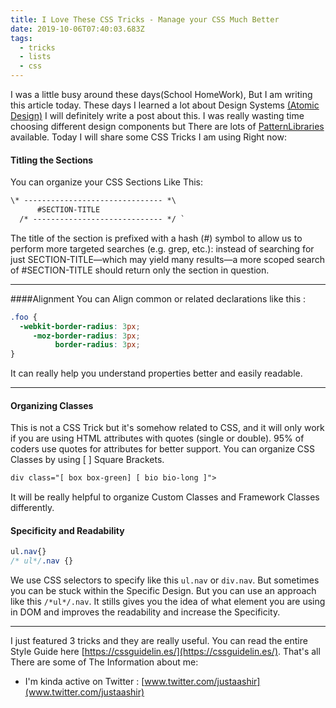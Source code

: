 ```yaml
---
title: I Love These CSS Tricks - Manage your CSS Much Better
date: 2019-10-06T07:40:03.683Z
tags:
  - tricks
  - lists
  - css
---
```

I was a little busy around these days(School HomeWork), But I am writing this article today. These days I learned a lot about Design Systems [(Atomic Design)](https://bradfrost.com/blog/post/atomic-web-design/) I will definitely write a post about this. I was really wasting time choosing different design components but There are lots of [PatternLibraries](styleguides.io) available. Today I will share some CSS Tricks I am using Right now:
#### Titling the Sections
You can organize your CSS Sections Like This:

```html
\* ------------------------------- *\
      #SECTION-TITLE
  /* ----------------------------- */ `
```
The title of the section is prefixed with a hash (#) symbol to allow us to perform more targeted searches (e.g. grep, etc.): instead of searching for just SECTION-TITLE—which may yield many results—a more scoped search of #SECTION-TITLE should return only the section in question.

----
####Alignment
You can Align common or related declarations like this :

```css
.foo {
  -webkit-border-radius: 3px;
     -moz-border-radius: 3px;
          border-radius: 3px;
}
```
It can really help you understand properties better and easily readable.

----
#### Organizing Classes
This is not a CSS Trick but it's somehow related to CSS, and it will only work if you are using HTML attributes with quotes (single or double). 95% of coders use quotes for attributes for better support. You can organize CSS Classes by using [ ] Square Brackets. 
``` HTML
div class="[ box box-green] [ bio bio-long ]">
```

It will be really helpful to organize Custom Classes and Framework Classes differently. 

#### Specificity and Readability
```css
ul.nav{}
/* ul*/.nav {}
```
We use CSS selectors to specify like this `ul.nav` or `div.nav`. But sometimes you can be stuck within the Specific Design. But you can use an approach like this `/*ul*/.nav`. It stills gives you the idea of what element you are using in DOM and improves the readability and increase the Specificity.

---
I just featured 3 tricks and they are really useful. You can read the entire Style Guide here [https://cssguidelin.es/](https://cssguidelin.es/). That's all There are some of The Information about me:
 - I'm kinda active on Twitter : [www.twitter.com/justaashir](www.twitter.com/justaashir)


